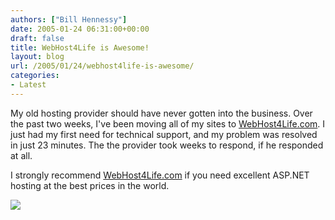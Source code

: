 ```yaml
---
authors: ["Bill Hennessy"]
date: 2005-01-24 06:31:00+00:00
draft: false
title: WebHost4Life is Awesome!
layout: blog
url: /2005/01/24/webhost4life-is-awesome/
categories:
- Latest
---
```


My old hosting provider should have never gotten into the business. Over the past two weeks, I've been moving all of my sites to [WebHost4Life.com](https://www.WebHost4Life.com/default.asp?refid=whennessy). I just had my first need for technical support, and my problem was resolved in just 23 minutes. The the provider took weeks to respond, if he responded at all.   
  
I strongly recommend [WebHost4Life.com](https://www.WebHost4Life.com/default.asp?refid=whennessy) if you need excellent ASP.NET hosting at the best prices in the world.   
  
  
![](https://blog.billhennessy.com/aggbug.aspx?PostID=949)

